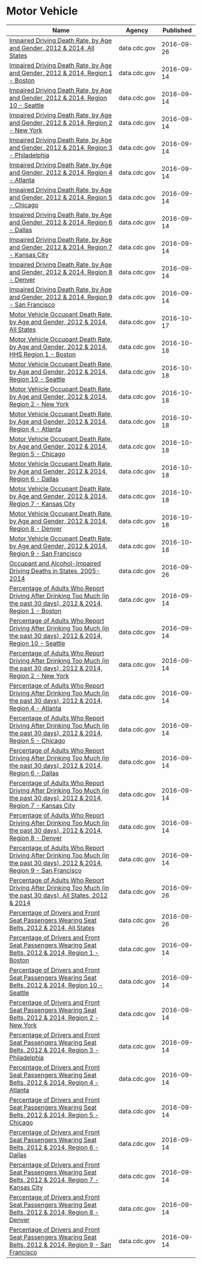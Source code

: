 # Motor Vehicle

Name | Agency | Published
---- | ---- | ---------
[Impaired Driving Death Rate, by Age and Gender, 2012 & 2014, All States](../datasets/ebbj-sh54.md) | data.cdc.gov | 2016-09-26
[Impaired Driving Death Rate, by Age and Gender, 2012 & 2014, Region 1 - Boston](../datasets/ksf9-pem2.md) | data.cdc.gov | 2016-09-14
[Impaired Driving Death Rate, by Age and Gender, 2012 & 2014, Region 10 - Seattle](../datasets/x9gq-59r3.md) | data.cdc.gov | 2016-09-14
[Impaired Driving Death Rate, by Age and Gender, 2012 & 2014, Region 2 - New York](../datasets/bptw-uw4i.md) | data.cdc.gov | 2016-09-14
[Impaired Driving Death Rate, by Age and Gender, 2012 & 2014, Region 3 - Philadelphia](../datasets/pvxp-wfpg.md) | data.cdc.gov | 2016-09-14
[Impaired Driving Death Rate, by Age and Gender, 2012 & 2014, Region 4 - Atlanta](../datasets/28km-nz6e.md) | data.cdc.gov | 2016-09-14
[Impaired Driving Death Rate, by Age and Gender, 2012 & 2014, Region 5 - Chicago](../datasets/68ej-h5ze.md) | data.cdc.gov | 2016-09-14
[Impaired Driving Death Rate, by Age and Gender, 2012 & 2014, Region 6 - Dallas](../datasets/k9ai-xgx2.md) | data.cdc.gov | 2016-09-14
[Impaired Driving Death Rate, by Age and Gender, 2012 & 2014, Region 7 - Kansas City](../datasets/ea3z-m7eh.md) | data.cdc.gov | 2016-09-14
[Impaired Driving Death Rate, by Age and Gender, 2012 & 2014, Region 8 - Denver](../datasets/3bjr-fr6m.md) | data.cdc.gov | 2016-09-14
[Impaired Driving Death Rate, by Age and Gender, 2012 & 2014, Region 9 - San Francisco](../datasets/3se3-rwj2.md) | data.cdc.gov | 2016-09-14
[Motor Vehicle Occupant Death Rate, by Age and Gender, 2012 & 2014, All States](../datasets/rqg5-mkef.md) | data.cdc.gov | 2016-10-17
[Motor Vehicle Occupant Death Rate, by Age and Gender, 2012 & 2014, HHS Region 1 - Boston](../datasets/an65-3p9b.md) | data.cdc.gov | 2016-10-18
[Motor Vehicle Occupant Death Rate, by Age and Gender, 2012 & 2014, Region 10 - Seattle](../datasets/5nuu-6upy.md) | data.cdc.gov | 2016-10-18
[Motor Vehicle Occupant Death Rate, by Age and Gender, 2012 & 2014, Region 2 - New York](../datasets/fj6s-ssz6.md) | data.cdc.gov | 2016-10-18
[Motor Vehicle Occupant Death Rate, by Age and Gender, 2012 & 2014, Region 4 - Atlanta](../datasets/rb93-4tgj.md) | data.cdc.gov | 2016-10-18
[Motor Vehicle Occupant Death Rate, by Age and Gender, 2012 & 2014, Region 5 - Chicago](../datasets/6i2x-3kw3.md) | data.cdc.gov | 2016-10-18
[Motor Vehicle Occupant Death Rate, by Age and Gender, 2012 & 2014, Region 6 - Dallas](../datasets/8ihh-n7ic.md) | data.cdc.gov | 2016-10-18
[Motor Vehicle Occupant Death Rate, by Age and Gender, 2012 & 2014, Region 7 - Kansas City](../datasets/u5yv-9uts.md) | data.cdc.gov | 2016-10-18
[Motor Vehicle Occupant Death Rate, by Age and Gender, 2012 & 2014, Region 8 - Denver](../datasets/8i5t-42wz.md) | data.cdc.gov | 2016-10-18
[Motor Vehicle Occupant Death Rate, by Age and Gender, 2012 & 2014, Region 9 - San Francisco](../datasets/xsu4-4sk9.md) | data.cdc.gov | 2016-10-18
[Occupant and Alcohol-Impaired Driving Deaths in States, 2005-2014](../datasets/haed-k2ka.md) | data.cdc.gov | 2016-09-26
[Percentage of Adults Who Report Driving After Drinking Too Much (in the past 30 days), 2012 & 2014, Region 1 - Boston](../datasets/e8fc-yrqd.md) | data.cdc.gov | 2016-09-14
[Percentage of Adults Who Report Driving After Drinking Too Much (in the past 30 days), 2012 & 2014, Region 10 - Seattle](../datasets/7zky-in8p.md) | data.cdc.gov | 2016-09-14
[Percentage of Adults Who Report Driving After Drinking Too Much (in the past 30 days), 2012 & 2014, Region 2 - New York](../datasets/g4ag-jrdn.md) | data.cdc.gov | 2016-09-14
[Percentage of Adults Who Report Driving After Drinking Too Much (in the past 30 days), 2012 & 2014, Region 4 - Atlanta](../datasets/azgh-hvnt.md) | data.cdc.gov | 2016-09-14
[Percentage of Adults Who Report Driving After Drinking Too Much (in the past 30 days), 2012 & 2014, Region 5 - Chicago](../datasets/5p6r-d32s.md) | data.cdc.gov | 2016-09-14
[Percentage of Adults Who Report Driving After Drinking Too Much (in the past 30 days), 2012 & 2014, Region 6 - Dallas](../datasets/9w38-t35p.md) | data.cdc.gov | 2016-09-14
[Percentage of Adults Who Report Driving After Drinking Too Much (in the past 30 days), 2012 & 2014, Region 7 - Kansas City](../datasets/pvr7-gpk4.md) | data.cdc.gov | 2016-09-14
[Percentage of Adults Who Report Driving After Drinking Too Much (in the past 30 days), 2012 & 2014, Region 8 - Denver](../datasets/a37y-w96i.md) | data.cdc.gov | 2016-09-14
[Percentage of Adults Who Report Driving After Drinking Too Much (in the past 30 days), 2012 & 2014, Region 9 - San Francisco](../datasets/i9qr-47vu.md) | data.cdc.gov | 2016-09-14
[Percentage of Adults Who Report Driving After Drinking Too Much (in the past 30 days), All States, 2012 & 2014](../datasets/s9bp-7k3m.md) | data.cdc.gov | 2016-09-26
[Percentage of Drivers and Front Seat Passengers Wearing Seat Belts, 2012 & 2014, All States](../datasets/rmzv-dc5f.md) | data.cdc.gov | 2016-09-26
[Percentage of Drivers and Front Seat Passengers Wearing Seat Belts, 2012 & 2014, Region 1 - Boston](../datasets/6tmq-h6uy.md) | data.cdc.gov | 2016-09-14
[Percentage of Drivers and Front Seat Passengers Wearing Seat Belts, 2012 & 2014, Region 10 - Seattle](../datasets/msjj-a7q2.md) | data.cdc.gov | 2016-09-14
[Percentage of Drivers and Front Seat Passengers Wearing Seat Belts, 2012 & 2014, Region 2 - New York](../datasets/hget-9fst.md) | data.cdc.gov | 2016-09-14
[Percentage of Drivers and Front Seat Passengers Wearing Seat Belts, 2012 & 2014, Region 3 - Philadelphia](../datasets/hauf-e9a4.md) | data.cdc.gov | 2016-09-14
[Percentage of Drivers and Front Seat Passengers Wearing Seat Belts, 2012 & 2014, Region 4 - Atlanta](../datasets/vqff-ff7g.md) | data.cdc.gov | 2016-09-14
[Percentage of Drivers and Front Seat Passengers Wearing Seat Belts, 2012 & 2014, Region 5 - Chicago](../datasets/26a7-nc4u.md) | data.cdc.gov | 2016-09-14
[Percentage of Drivers and Front Seat Passengers Wearing Seat Belts, 2012 & 2014, Region 6 - Dallas](../datasets/4r49-eadb.md) | data.cdc.gov | 2016-09-14
[Percentage of Drivers and Front Seat Passengers Wearing Seat Belts, 2012 & 2014, Region 7 - Kansas City](../datasets/y8pa-p62q.md) | data.cdc.gov | 2016-09-14
[Percentage of Drivers and Front Seat Passengers Wearing Seat Belts, 2012 & 2014, Region 8 - Denver](../datasets/iz46-hpaa.md) | data.cdc.gov | 2016-09-14
[Percentage of Drivers and Front Seat Passengers Wearing Seat Belts, 2012 & 2014, Region 9 - San Francisco](../datasets/fkfk-2j5x.md) | data.cdc.gov | 2016-09-14

